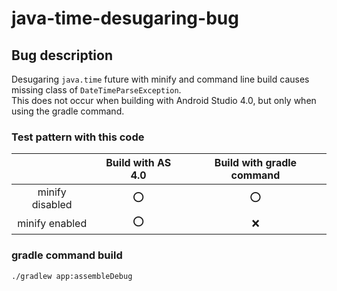 # java-time-desugaring-bug

## Bug description

Desugaring `java.time` future with minify and command line build causes missing class of `DateTimeParseException`.  
This does not occur when building with Android Studio 4.0, but only when using the gradle command.

### Test pattern with this code

||Build with AS 4.0|Build with gradle command|
|:--:|:--:|:--:|
|minify disabled|:o:|:o:|
|minify enabled|:o:|:x:|

### gradle command build

```
./gradlew app:assembleDebug
```
